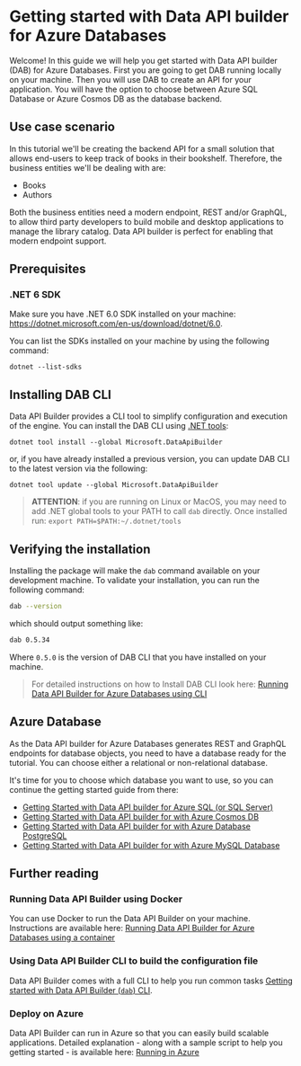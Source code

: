 # Getting started with Data API builder for Azure Databases

Welcome! In this guide we will help you get started with Data API builder (DAB) for Azure Databases. First you are going to get DAB running locally on your machine. Then you will use DAB to create an API for your application. You will have the option to choose between Azure SQL Database or Azure Cosmos DB as the database backend.

## Use case scenario

In this tutorial we'll be creating the backend API for a small solution that allows end-users to keep track of books in their bookshelf. Therefore, the business entities we'll be dealing with are:

- Books
- Authors

Both the business entities need a modern endpoint, REST and/or GraphQL, to allow third party developers to build mobile and desktop applications to manage the library catalog. Data API builder is perfect for enabling that modern endpoint support.

## Prerequisites

### .NET 6 SDK

Make sure you have .NET 6.0 SDK installed on your machine: https://dotnet.microsoft.com/en-us/download/dotnet/6.0.

You can list the SDKs installed on your machine by using the following command:

```shell
dotnet --list-sdks
```

## Installing DAB CLI

Data API Builder provides a CLI tool to simplify configuration and execution of the engine. You can install the DAB CLI using [.NET tools](https://docs.microsoft.com/en-us/dotnet/core/tools/global-tools):

```shell
dotnet tool install --global Microsoft.DataApiBuilder 
```

or, if you have already installed a previous version, you can update DAB CLI to the latest version via the following:

```shell
dotnet tool update --global Microsoft.DataApiBuilder 
```

> **ATTENTION**: if you are running on Linux or MacOS, you may need to add .NET global tools to your PATH to call `dab` directly. Once installed run:
> `export PATH=$PATH:~/.dotnet/tools`

## Verifying the installation

Installing the package will make the `dab` command available on your development machine. To validate your installation, you can run the following command:

```bash
dab --version
```

which should output something like:

```bash
dab 0.5.34
```

Where `0.5.0` is the version of DAB CLI that you have installed on your machine.

>For detailed instructions on how to Install DAB CLI look here: [Running Data API Builder for Azure Databases using CLI](../running-using-dab-cli.md)

## Azure Database

As the Data API builder for Azure Databases generates REST and GraphQL endpoints for database objects, you need to have a database ready for the tutorial. You can choose either a relational or non-relational database. 

It's time for you to choose which database you want to use, so you can continue the getting started guide from there:

- [Getting Started with Data API builder for Azure SQL (or SQL Server)](./getting-started-azure-sql.md)
- [Getting Started with Data API builder for with Azure Cosmos DB](./getting-started-azure-cosmos-db.md)
- [Getting Started with Data API builder for with Azure Database PostgreSQL](./getting-started-azure-postgresql.md.md)
- [Getting Started with Data API builder for with Azure MySQL Database](./getting-started-azure-mysql-db.md.md)

## Further reading

### Running Data API Builder using Docker

You can use Docker to run the Data API Builder on your machine. Instructions are available here: [Running Data API Builder for Azure Databases using a container](../running-using-a-container.md)

### Using Data API Builder CLI to build the configuration file

Data API Builder comes with a full CLI to help you run common tasks [Getting started with Data API Builder (`dab`) CLI](../getting-started/getting-started-dab-cli.md).

### Deploy on Azure

Data API Builder can run in Azure so that you can easily build scalable applications. Detailed explanation - along with a sample script to help you getting started - is available here: [Running in Azure](./../running-in-azure.md)
